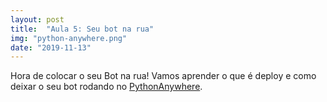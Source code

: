 ```yaml
---
layout: post
title:  "Aula 5: Seu bot na rua"
img: "python-anywhere.png"
date: "2019-11-13"
---
```


Hora de colocar o seu Bot na rua! Vamos aprender o que é deploy e como deixar o seu bot rodando no [PythonAnywhere](https://www.pythonanywhere.com/).
